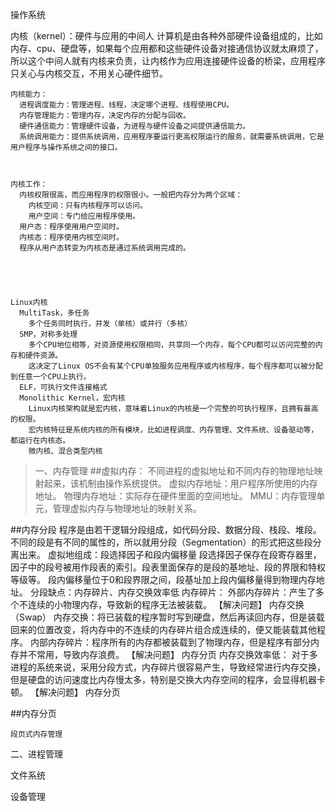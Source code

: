 操作系统






内核（kernel）：硬件与应用的中间人
  计算机是由各种外部硬件设备组成的，比如内存、cpu、硬盘等，如果每个应用都和这些硬件设备对接通信协议就太麻烦了，所以这个中间人就有内核来负责，让内核作为应用连接硬件设备的桥梁，应用程序只关心与内核交互，不用关心硬件细节。

	内核能力：
	  进程调度能力：管理进程、线程，决定哪个进程、线程使用CPU。
	  内存管理能力：管理内存，决定内存的分配与回收。
	  硬件通信能力：管理硬件设备，为进程与硬件设备之间提供通信能力。
	  系统调用能力：提供系统调用，应用程序要运行更高权限运行的服务，就需要系统调用，它是用户程序与操作系统之间的接口。
	


	内核工作：
	  内核权限很高，而应用程序的权限很小。一般把内存分为两个区域：
	    内核空间：只有内核程序可以访问。
		用户空间：专门给应用程序使用。
	  用户态：程序使用用户空间时。
	  内核态：程序使用内核空间时。
	  程序从用户态转变为内核态是通过系统调用完成的。

	



	Linux内核
	  MultiTask，多任务
	    多个任务同时执行，并发（单核）或并行（多核）
	  SMP，对称多处理
	    多个CPU地位相等，对资源使用权限相同，共享同一个内存，每个CPU都可以访问完整的内存和硬件资源。
		这决定了Linux OS不会有某个CPU单独服务应用程序或内核程序，每个程序都可以被分配到任意一个CPU上执行。
	  ELF，可执行文件连接格式
	  Monolithic Kernel，宏内核
	    Linux内核架构就是宏内核，意味着Linux的内核是一个完整的可执行程序，且拥有最高的权限。
		宏内核特征是系统内核的所有模块，比如进程调度、内存管理、文件系统、设备驱动等，都运行在内核态。
		微内核、混合类型内核





>一、内存管理
  ##虚拟内存：
	  不同进程的虚拟地址和不同内存的物理地址映射起来，该机制由操作系统提供。
	  虚拟内存地址：用户程序所使用的内存地址。
	  物理内存地址：实际存在硬件里面的空间地址。
	MMU：内存管理单元，管理虚拟内存与物理地址的映射关系。
	
  ##内存分段
	  程序是由若干逻辑分段组成，如代码分段、数据分段、栈段、堆段。不同的段是有不同的属性的，所以就用分段（Segmentation）的形式把这些段分离出来。
	  虚拟地组成：段选择因子和段内偏移量
	    段选择因子保存在段寄存器里，因子中的段号被用作段表的索引。段表里面保存的是段的基地址、段的界限和特权等级等。
		段内偏移量位于0和段界限之间，段基址加上段内偏移量得到物理内存地址。
	  分段缺点：内存碎片、内存交换效率低
	    内存碎片：
		  外部内存碎片：产生了多个不连续的小物理内存，导致新的程序无法被装载。
		  【解决问题】 内存交换（Swap）
		    内存交换：将已装载的程序暂时写到硬盘，然后再读回内存，但是装载回来的位置改变，将内存中的不连续的内存碎片组合成连续的，便又能装载其他程序。
		  内部内存碎片：程序所有的内存都被装载到了物理内存，但是程序有部分内存并不常用，导致内存浪费。
		  【解决问题】 内存分页
		内存交换效率低：
		  对于多进程的系统来说，采用分段方式，内存碎片很容易产生，导致经常进行内存交换，但是硬盘的访问速度比内存慢太多，特别是交换大内存空间的程序，会显得机器卡顿。
		  【解决问题】 内存分页
	
##内存分页

	段页式内存管理





二、进程管理





文件系统




设备管理




	
